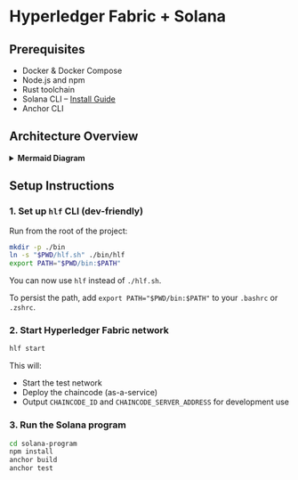 # Hyperledger Fabric + Solana

## Prerequisites

* Docker & Docker Compose
* Node.js and npm
* Rust toolchain
* Solana CLI – [Install Guide](https://docs.solana.com/cli/install-solana)
* Anchor CLI

## Architecture Overview

<details>
<summary><strong>Mermaid Diagram</strong></summary>

```mermaid
sequenceDiagram
  participant User
  participant API
  participant Solana
  participant Fabric

  User->>Fabric: registerUser(solanaAddress)
  Fabric-->>User: DH Public Key

  User->>API: submitVote(pollId, voteOption)

  API->>Fabric: submitVote()
  Note right of Fabric: Encrypt vote using DH\nshared secret (user, trusted party)
  Fabric-->>API: Encrypted vote ID

  API->>Solana: vote(pollId, option, hlfVoteId)
  Solana-->>API: Confirm transaction

  User->>API: countVotes(pollId)
  API->>Fabric: countVotes()
  Note right of Fabric: Decrypt and tally votes
  Fabric-->>API: {OptionA: 1, OptionB: 1}

  API-->>User: Results
````
</details>

## Setup Instructions

### 1. Set up `hlf` CLI (dev-friendly)

Run from the root of the project:

```bash
mkdir -p ./bin
ln -s "$PWD/hlf.sh" ./bin/hlf
export PATH="$PWD/bin:$PATH"
```

You can now use `hlf` instead of `./hlf.sh`.

To persist the path, add `export PATH="$PWD/bin:$PATH"` to your `.bashrc` or `.zshrc`.

### 2. Start Hyperledger Fabric network

```bash
hlf start
```

This will:
  * Start the test network
  * Deploy the chaincode (as-a-service)
  * Output `CHAINCODE_ID` and `CHAINCODE_SERVER_ADDRESS` for development use

### 3. Run the Solana program

```bash
cd solana-program
npm install
anchor build
anchor test
```
